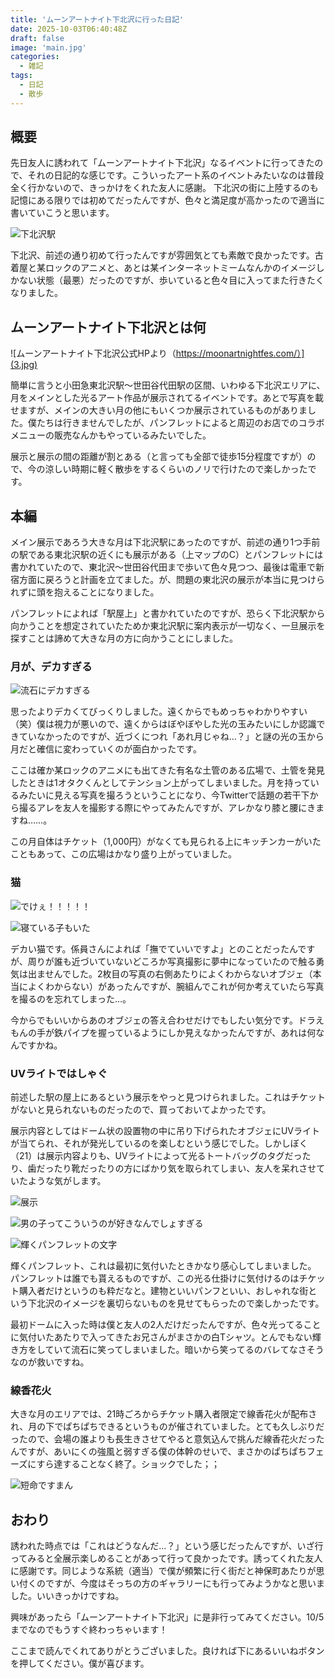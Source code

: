 ```yaml
---
title: 'ムーンアートナイト下北沢に行った日記'
date: 2025-10-03T06:40:48Z
draft: false
image: 'main.jpg'
categories:
  - 雑記
tags:
  - 日記
  - 散歩
---
```


## 概要
先日友人に誘われて「ムーンアートナイト下北沢」なるイベントに行ってきたので、それの日記的な感じです。こういったアート系のイベントみたいなのは普段全く行かないので、きっかけをくれた友人に感謝。
下北沢の街に上陸するのも記憶にある限りでは初めてだったんですが、色々と満足度が高かったので適当に書いていこうと思います。

![下北沢駅](2.jpg)

下北沢、前述の通り初めて行ったんですが雰囲気とても素敵で良かったです。古着屋と某ロックのアニメと、あとは某インターネットミームなんかのイメージしかない状態（最悪）だったのですが、歩いていると色々目に入ってまた行きたくなりました。

## ムーンアートナイト下北沢とは何

![ムーンアートナイト下北沢公式HPより（https://moonartnightfes.com/）](3.jpg)

簡単に言うと小田急東北沢駅～世田谷代田駅の区間、いわゆる下北沢エリアに、月をメインとした光るアート作品が展示されてるイベントです。あとで写真を載せますが、メインの大きい月の他にもいくつか展示されているものがありました。僕たちは行きませんでしたが、パンフレットによると周辺のお店でのコラボメニューの販売なんかもやっているみたいでした。

展示と展示の間の距離が割とある（と言っても全部で徒歩15分程度ですが）ので、今の涼しい時期に軽く散歩をするくらいのノリで行けたので楽しかったです。

## 本編

メイン展示であろう大きな月は下北沢駅にあったのですが、前述の通り1つ手前の駅である東北沢駅の近くにも展示がある（上マップのC）とパンフレットには書かれていたので、東北沢～世田谷代田まで歩いて色々見つつ、最後は電車で新宿方面に戻ろうと計画を立てました。が、問題の東北沢の展示が本当に見つけられずに頭を抱えることになりました。

パンフレットによれば「駅屋上」と書かれていたのですが、恐らく下北沢駅から向かうことを想定されていたためか東北沢駅に案内表示が一切なく、一旦展示を探すことは諦めて大きな月の方に向かうことにしました。

### 月が、デカすぎる

![流石にデカすぎる](main.jpg)

思ったよりデカくてびっくりしました。遠くからでもめっちゃわかりやすい（笑）僕は視力が悪いので、遠くからはぼやぼやした光の玉みたいにしか認識できていなかったのですが、近づくにつれ「あれ月じゃね…？」と謎の光の玉から月だと確信に変わっていくのが面白かったです。

ここは確か某ロックのアニメにも出てきた有名な土管のある広場で、土管を発見したときは1オタクくんとしてテンション上がってしまいました。月を持っているみたいに見える写真を撮ろうということになり、今Twitterで話題の若干下から撮るアレを友人を撮影する際にやってみたんですが、アレかなり膝と腰にきますね……。

この月自体はチケット（1,000円）がなくても見られる上にキッチンカーがいたこともあって、この広場はかなり盛り上がっていました。

### 猫

![でけぇ！！！！！](4.jpg)

![寝ている子もいた](5.jpg)

デカい猫です。係員さんによれば「撫でていいですよ」とのことだったんですが、周りが誰も近づいていないどころか写真撮影に夢中になっていたので触る勇気は出ませんでした。2枚目の写真の右側あたりによくわからないオブジェ（本当によくわからない）があったんですが、腕組んでこれが何か考えていたら写真を撮るのを忘れてしまった…。

今からでもいいからあのオブジェの答え合わせだけでもしたい気分です。ドラえもんの手が鉄パイプを握っているようにしか見えなかったんですが、あれは何なんですかね。

### UVライトではしゃぐ

前述した駅の屋上にあるという展示をやっと見つけられました。これはチケットがないと見られないものだったので、買っておいてよかったです。

展示内容としてはドーム状の設置物の中に吊り下げられたオブジェにUVライトが当てられ、それが発光しているのを楽しむという感じでした。しかしぼく（21）は展示内容よりも、UVライトによって光るトートバッグのタグだったり、歯だったり靴だったりの方にばかり気を取られてしまい、友人を呆れさせていたような気がします。

![展示](7.jpg)

![男の子ってこういうのが好きなんでしょすぎる](6.jpg)

![輝くパンフレットの文字](1.jpg)

輝くパンフレット、これは最初に気付いたときかなり感心してしまいました。パンフレットは誰でも貰えるものですが、この光る仕掛けに気付けるのはチケット購入者だけというのも粋だなと。建物といいパンフといい、おしゃれな街という下北沢のイメージを裏切らないものを見せてもらったので楽しかったです。

最初ドームに入った時は僕と友人の2人だけだったんですが、色々光ってることに気付いたあたりで入ってきたお兄さんがまさかの白Tシャツ。とんでもない輝き方をしていて流石に笑ってしまいました。暗いから笑ってるのバレてなさそうなのが救いですね。

### 線香花火

大きな月のエリアでは、21時ごろからチケット購入者限定で線香花火が配布され、月の下でぱちぱちできるというものが催されていました。とても久しぶりだったので、会場の誰よりも長生きさせてやると意気込んで挑んだ線香花火だったんですが、あいにくの強風と弱すぎる僕の体幹のせいで、まさかのぱちぱちフェーズにすら達することなく終了。ショックでした；；

![短命ですまん](8.jpg)

## おわり
誘われた時点では「これはどうなんだ…？」という感じだったんですが、いざ行ってみると全展示楽しめることがあって行って良かったです。誘ってくれた友人に感謝です。同じような系統（適当）で僕が頻繁に行く街だと神保町あたりが思い付くのですが、今度はそっちの方のギャラリーにも行ってみようかなと思いました。いいきっかけですね。

興味があったら「ムーンアートナイト下北沢」に是非行ってみてください。10/5までなのでもうすぐ終わっちゃいます！

ここまで読んでくれてありがとうございました。良ければ下にあるいいねボタンを押してください。僕が喜びます。